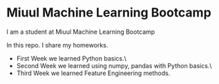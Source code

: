 # Miuul Machine Learning Bootcamp

I am a student at Miuul Machine Learning Bootcamp

In this repo. I share my homeworks.

* First Week we learned Python basics.\
* Second Week we learned using numpy, pandas with Python basics.\
* Third Week we learned Feature Engineering methods.

